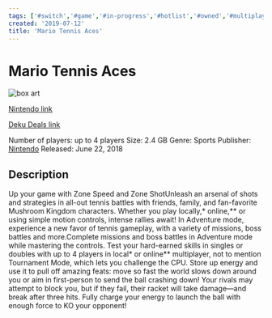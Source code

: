 ```yaml
---
tags: ['#switch','#game','#in-progress','#hotlist','#owned','#multiplayer','#sports']
created: '2019-07-12'
title: 'Mario Tennis Aces'
---
```

# Mario Tennis Aces

![box art](https://assets.nintendo.com/image/upload/c_pad,f_auto,h_613,q_auto,w_1089/ncom/en_US/games/switch/m/mario-tennis-aces-switch/hero?v=2021042918)

[Nintendo link](https://www.nintendo.com/games/detail/mario-tennis-aces-switch/)

[Deku Deals link](https://www.dekudeals.com/items/mario-tennis-aces)

Number of players: up to 4 players
Size: 2.4 GB
Genre: Sports
Publisher: [Nintendo](https://www.dekudeals.com/games?include[collection]=true&filter[publisher]=Nintendo)
Released: June 22, 2018

## Description

Up your game with Zone Speed and Zone ShotUnleash an arsenal of shots and strategies in all-out tennis battles with friends, family, and fan-favorite Mushroom Kingdom characters. Whether you play locally,* online,** or using simple motion controls, intense rallies await! In Adventure mode, experience a new favor of tennis gameplay, with a variety of missions, boss battles and more.Complete missions and boss battles in Adventure mode while mastering the controls. Test your hard-earned skills in singles or doubles with up to 4 players in local* or online** multiplayer, not to mention Tournament Mode, which lets you challenge the CPU. Store up energy and use it to pull off amazing feats: move so fast the world slows down around you or aim in first-person to send the ball crashing down! Your rivals may attempt to block you, but if they fail, their racket will take damage—and break after three hits. Fully charge your energy to launch the ball with enough force to KO your opponent!
